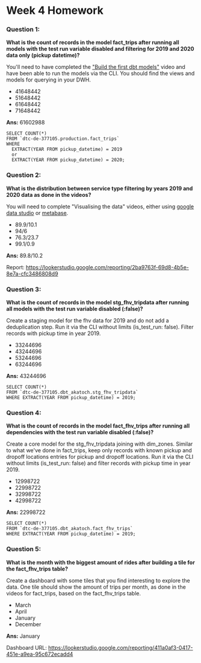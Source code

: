 # Week 4 Homework

### Question 1: 

**What is the count of records in the model fact_trips after running all models with the test run variable disabled and filtering for 2019 and 2020 data only (pickup datetime)?** 

You'll need to have completed the ["Build the first dbt models"](https://www.youtube.com/watch?v=UVI30Vxzd6c) video and have been able to run the models via the CLI. 
You should find the views and models for querying in your DWH.

- 41648442
- 51648442
- 61648442
- 71648442

**Ans:** 61602988
```
SELECT COUNT(*)
FROM `dtc-de-377105.production.fact_trips`
WHERE 
  EXTRACT(YEAR FROM pickup_datetime) = 2019
  or
  EXTRACT(YEAR FROM pickup_datetime) = 2020;
```

### Question 2: 

**What is the distribution between service type filtering by years 2019 and 2020 data as done in the videos?**

You will need to complete "Visualising the data" videos, either using [google data studio](https://www.youtube.com/watch?v=39nLTs74A3E) or [metabase](https://www.youtube.com/watch?v=BnLkrA7a6gM). 

- 89.9/10.1
- 94/6
- 76.3/23.7
- 99.1/0.9

**Ans:** 89.8/10.2

Report: https://lookerstudio.google.com/reporting/2ba9763f-69d8-4b5e-8e7a-cfc3486808d9

### Question 3: 

**What is the count of records in the model stg_fhv_tripdata after running all models with the test run variable disabled (:false)?**  

Create a staging model for the fhv data for 2019 and do not add a deduplication step. Run it via the CLI without limits (is_test_run: false).
Filter records with pickup time in year 2019.

- 33244696
- 43244696
- 53244696
- 63244696

**Ans:** 43244696
```
SELECT COUNT(*)
FROM `dtc-de-377105.dbt_akatoch.stg_fhv_tripdata`
WHERE EXTRACT(YEAR FROM pickup_datetime) = 2019;
```

### Question 4: 

**What is the count of records in the model fact_fhv_trips after running all dependencies with the test run variable disabled (:false)?**  

Create a core model for the stg_fhv_tripdata joining with dim_zones.
Similar to what we've done in fact_trips, keep only records with known pickup and dropoff locations entries for pickup and dropoff locations. 
Run it via the CLI without limits (is_test_run: false) and filter records with pickup time in year 2019.

- 12998722
- 22998722
- 32998722
- 42998722

**Ans:** 22998722
```
SELECT COUNT(*)
FROM `dtc-de-377105.dbt_akatoch.fact_fhv_trips`
WHERE EXTRACT(YEAR FROM pickup_datetime) = 2019;
```

### Question 5: 

**What is the month with the biggest amount of rides after building a tile for the fact_fhv_trips table?**

Create a dashboard with some tiles that you find interesting to explore the data. One tile should show the amount of trips per month, as done in the videos for fact_trips, based on the fact_fhv_trips table.

- March
- April
- January
- December

**Ans:** January

Dashboard URL: https://lookerstudio.google.com/reporting/411a0af3-0417-451e-a9ea-95c672ecadd4